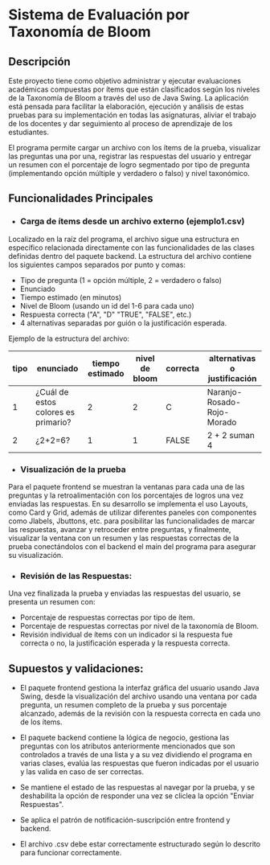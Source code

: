 # Sistema de Evaluación por Taxonomía de Bloom

## Descripción

Este proyecto tiene como objetivo administrar y ejecutar evaluaciones académicas compuestas por ítems que están clasificados según los niveles de la Taxonomía de Bloom a través del uso de Java Swing. La aplicación está pensada para facilitar la elaboración, ejecución y análisis de estas pruebas para su implementación en todas las asignaturas, aliviar el trabajo de los docentes y dar seguimiento al proceso de aprendizaje de los estudiantes.

El programa permite cargar un archivo con los ítems de la prueba, visualizar las preguntas una por una, registrar las respuestas del usuario y entregar un resumen con el porcentaje de logro segmentado por tipo de pregunta (implementando opción múltiple y verdadero o falso) y nivel taxonómico.

## Funcionalidades Principales

- ### Carga de ítems desde un archivo externo (ejemplo1.csv)

Localizado en la raíz del programa, el archivo sigue una estructura en específico relacionada directamente con las funcionalidades de las clases definidas dentro del paquete backend. La estructura del archivo contiene los siguientes campos separados por punto y comas: 

  - Tipo de pregunta (1 = opción múltiple, 2 = verdadero o falso)
  - Enunciado
  - Tiempo estimado (en minutos)
  - Nivel de Bloom (usando un id del 1-6 para cada uno)
  - Respuesta correcta ("A", "D" "TRUE", "FALSE", etc.)
  - 4 alternativas separadas por guión o la justificación esperada.

Ejemplo de la estructura del archivo:

| tipo | enunciado   | tiempo estimado | nivel de bloom | correcta | alternativas o justificación      |
|------|-------------|------------------|----------------|----------|----------------------------------|
| 1    | ¿Cuál de estos colores es primario? | 2  | 2      | C  | Naranjo-Rosado-Rojo-Morado           |
| 2    | ¿2+2=6?     | 1                | 1              | FALSE    | 2 + 2 suman 4                    |


- ### Visualización de la prueba

Para el paquete frontend se muestran la ventanas para cada una de las preguntas y la retroalimentación con los porcentajes de logros una vez enviadas las respuestas. En su desarrollo se implementa el uso Layouts, como Card y Grid, además de utilizar diferentes paneles con componentes como Jlabels, Jbuttons, etc. para posibilitar las funcionalidades de marcar las respuestas, avanzar y retroceder entre preguntas, y finalmente, visualizar la ventana con un resumen y las respuestas correctas de la prueba conectándolos con el backend el main del programa para asegurar su visualización. 

- ### Revisión de las Respuestas:

Una vez finalizada la prueba y enviadas las respuestas del usuario, se presenta un resumen con:

  - Porcentaje de respuestas correctas por tipo de ítem.
  - Porcentaje de respuestas correctas por nivel de la taxonomía de Bloom.
  - Revisión individual de ítems con un indicador si la respuesta fue correcta o no, la justificación esperada y la respuesta correcta.

## Supuestos y validaciones:

- El paquete frontend gestiona la interfaz gráfica del usuario usando Java Swing, desde la visualización del archivo usando una ventana por cada pregunta, un resumen completo de la prueba y sus porcentaje alcanzado, además de la revisión con la respuesta correcta en cada uno de los ítems.

- El paquete backend contiene la lógica de negocio, gestiona las preguntas con los atributos anteriormente mencionados que son controlados a través de una lista y a su vez dividiendo el programa en varias clases, evalúa las respuestas que fueron indicadas por el usuario y las valida en caso de ser correctas.

- Se mantiene el estado de las respuestas al navegar por la prueba, y se deshabilita la opción de responder una vez se cliclea la opción "Enviar Respuestas".

- Se aplica el patrón de notificación-suscripción entre frontend y backend.

- El archivo .csv debe estar correctamente estructurado según lo descrito para funcionar correctamente.
